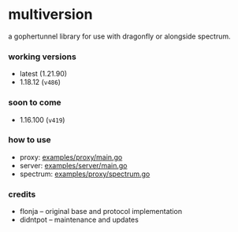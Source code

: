 # multiversion
a gophertunnel library for use with dragonfly or alongside spectrum.

### working versions
- latest (1.21.90)
- 1.18.12 (`v486`)

### soon to come
- 1.16.100 (`v419`)

### how to use
- proxy: [examples/proxy/main.go](examples/proxy/main.go)
- server: [examples/server/main.go](examples/server/main.go)
- spectrum: [examples/proxy/spectrum.go](examples/proxy/main.go)

### credits
- flonja – original base and protocol implementation
- didntpot – maintenance and updates
